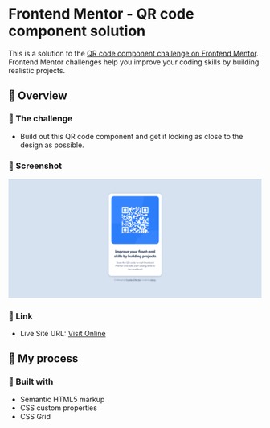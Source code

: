 # Frontend Mentor - QR code component solution

This is a solution to the [QR code component challenge on Frontend Mentor](https://www.frontendmentor.io/challenges/qr-code-component-iux_sIO_H). Frontend Mentor challenges help you improve your coding skills by building realistic projects. 

## 👀 Overview

### 🚩 The challenge

- Build out this QR code component and get it looking as close to the design as possible.


### 📸 Screenshot

![screenshot](./screenshot.png)


### 🏡 Link

- Live Site URL: [Visit Online](https://luking-frontendmentor-challenges.netlify.app/qr-code-component/)

## 🚧 My process

### 🔖 Built with

- Semantic HTML5 markup
- CSS custom properties
- CSS Grid


